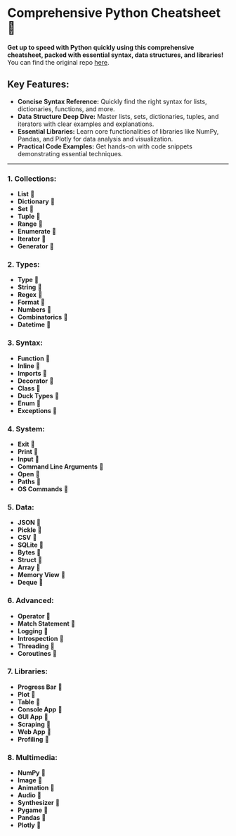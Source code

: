 # Comprehensive Python Cheatsheet 🔗

**Get up to speed with Python quickly using this comprehensive cheatsheet, packed with essential syntax, data structures, and libraries!**  You can find the original repo [here](https://github.com/gto76/python-cheatsheet).

## Key Features:

*   **Concise Syntax Reference:** Quickly find the right syntax for lists, dictionaries, functions, and more.
*   **Data Structure Deep Dive:** Master lists, sets, dictionaries, tuples, and iterators with clear examples and explanations.
*   **Essential Libraries:**  Learn core functionalities of libraries like NumPy, Pandas, and Plotly for data analysis and visualization.
*   **Practical Code Examples:**  Get hands-on with code snippets demonstrating essential techniques.

---

### 1.  Collections:

*   **List** 🔗
*   **Dictionary** 🔗
*   **Set** 🔗
*   **Tuple** 🔗
*   **Range** 🔗
*   **Enumerate** 🔗
*   **Iterator** 🔗
*   **Generator** 🔗

### 2.  Types:

*   **Type** 🔗
*   **String** 🔗
*   **Regex** 🔗
*   **Format** 🔗
*   **Numbers** 🔗
*   **Combinatorics** 🔗
*   **Datetime** 🔗

### 3.  Syntax:

*   **Function** 🔗
*   **Inline** 🔗
*   **Imports** 🔗
*   **Decorator** 🔗
*   **Class** 🔗
*   **Duck Types** 🔗
*   **Enum** 🔗
*   **Exceptions** 🔗

### 4.  System:

*   **Exit** 🔗
*   **Print** 🔗
*   **Input** 🔗
*   **Command Line Arguments** 🔗
*   **Open** 🔗
*   **Paths** 🔗
*   **OS Commands** 🔗

### 5.  Data:

*   **JSON** 🔗
*   **Pickle** 🔗
*   **CSV** 🔗
*   **SQLite** 🔗
*   **Bytes** 🔗
*   **Struct** 🔗
*   **Array** 🔗
*   **Memory View** 🔗
*   **Deque** 🔗

### 6.  Advanced:

*   **Operator** 🔗
*   **Match Statement** 🔗
*   **Logging** 🔗
*   **Introspection** 🔗
*   **Threading** 🔗
*   **Coroutines** 🔗

### 7.  Libraries:

*   **Progress Bar** 🔗
*   **Plot** 🔗
*   **Table** 🔗
*   **Console App** 🔗
*   **GUI App** 🔗
*   **Scraping** 🔗
*   **Web App** 🔗
*   **Profiling** 🔗

### 8.  Multimedia:

*   **NumPy** 🔗
*   **Image** 🔗
*   **Animation** 🔗
*   **Audio** 🔗
*   **Synthesizer** 🔗
*   **Pygame** 🔗
*   **Pandas** 🔗
*   **Plotly** 🔗